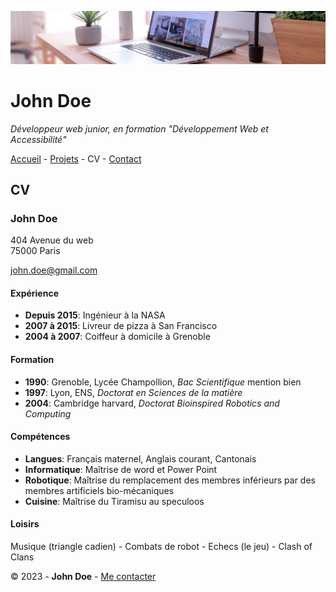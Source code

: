 ![desk-banner](img/desk-banner.jpg)

# John Doe
_Développeur web junior, en formation "Développement Web et Accessibilité"_

[Accueil](README.md) - [Projets](projets.md) - CV - [Contact](contact.md)

## CV

### John Doe

404 Avenue du web  
75000 Paris

john.doe@gmail.com  
  
#### Expérience

- **Depuis 2015**: Ingénieur à la NASA
- **2007 à 2015**: Livreur de pizza à San Francisco
- **2004 à 2007**: Coiffeur à domicile à Grenoble
  
#### Formation

- **1990**: Grenoble, Lycée Champollion, _Bac Scientifique_ mention bien
- **1997**: Lyon, ENS, _Doctorat en Sciences de la matière_
- **2004**: Cambridge harvard, _Doctorat Bioinspired Robotics and Computing_

#### Compétences 

- **Langues**: Français maternel, Anglais courant, Cantonais
- **Informatique**: Maîtrise de word et Power Point
- **Robotique**: Maîtrise du remplacement des membres inférieurs par des membres artificiels bio-mécaniques
- **Cuisine**: Maîtrise du Tiramisu au speculoos

#### Loisirs

Musique (triangle cadien) - Combats de robot - Echecs (le jeu) - Clash of Clans  

© 2023 - **John Doe** - [Me contacter](contact.md)